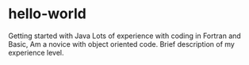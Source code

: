 # hello-world
Getting started with Java
Lots of experience with coding in Fortran and Basic,  Am a novice with object oriented code.
Brief description of my experience level.
